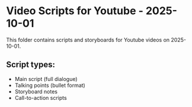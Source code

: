 # Video Scripts for Youtube - 2025-10-01

This folder contains scripts and storyboards for Youtube videos on 2025-10-01.

## Script types:
- Main script (full dialogue)
- Talking points (bullet format)
- Storyboard notes
- Call-to-action scripts
